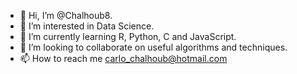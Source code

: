 - 👋 Hi, I’m @Chalhoub8.
- 👀 I’m interested in Data Science.
- 🌱 I’m currently learning R, Python, C and JavaScript.
- 💞️ I’m looking to collaborate on useful algorithms and techniques.
- 📫 How to reach me carlo_chalhoub@hotmail.com

<!---
Chalhoub8/Chalhoub8 is a ✨ special ✨ repository because its `README.md` (this file) appears on your GitHub profile.
You can click the Preview link to take a look at your changes.
--->
